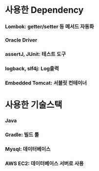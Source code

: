 # 사용한 Dependency

### Lombok: getter/setter 등 메서드 자동화

### Oracle Driver

### assertJ, JUnit: 테스트 도구

### logback, slf4j: Log출력

### Embedded Tomcat: 서블릿 컨테이너

# 사용한 기술스택

### Java

### Gradle: 빌드 툴

### Mysql: 데이터베이스

### AWS EC2: 데이터베이스 서버로 사용
